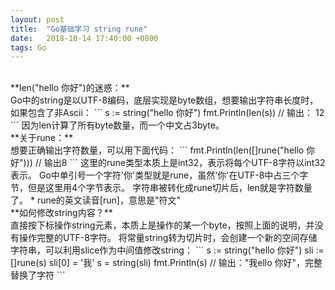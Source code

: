 ```yaml
---
layout: post
title:  "Go基础学习 string rune"
date:   2018-10-14 17:40:00 +0800
tags: Go
---
```

<br/>
**len("hello 你好")的迷惑：**<br/>
Go中的string是以UTF-8编码，底层实现是byte数组，想要输出字符串长度时，如果包含了非Ascii：
```
s := string("hello 你好")
fmt.Println(len(s))	// 输出： 12
```
因为len计算了所有byte数量，而一个中文占3byte。

<br/>
**关于rune：**<br/>
想要正确输出字符数量，可以用下面代码：
```
fmt.Println(len([]rune("hello 你好")))	// 输出8
```
这里的rune类型本质上是int32，表示将每个UTF-8字符以int32表示。
Go中单引号一个字符'你'类型就是rune，虽然'你'在UTF-8中占三个字节，但是这里用4个字节表示。
字符串被转化成rune切片后，len就是字符数量了。
* rune的英文读音[run]，意思是"符文"

<br/>
**如何修改string内容？**<br/>
直接按下标操作string元素，本质上是操作的某一个byte，按照上面的说明，并没有操作完整的UTF-8字符。
将常量string转为切片时，会创建一个新的空间存储字符串，可以利用slice作为中间值修改string：
```
s := string("hello 你好")
sli := []rune(s)
sli[0] = '我'
s = string(sli)
fmt.Println(s)	// 输出："我ello 你好"，完整替换了字符
```
